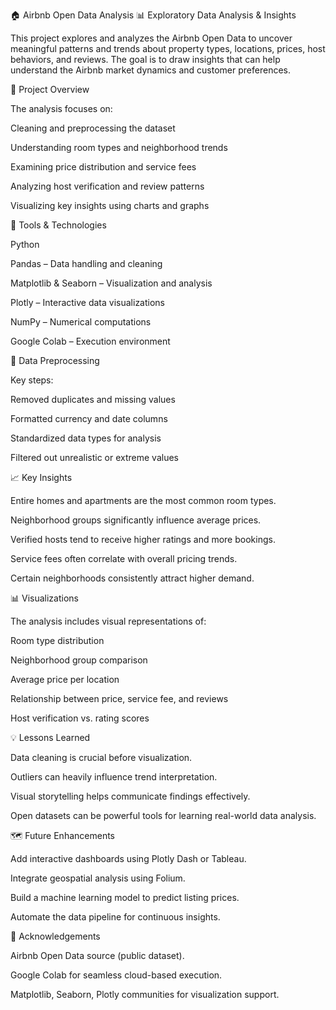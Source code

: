 🏠 Airbnb Open Data Analysis
📊 Exploratory Data Analysis & Insights

This project explores and analyzes the Airbnb Open Data to uncover meaningful patterns and trends about property types, locations, prices, host behaviors, and reviews. The goal is to draw insights that can help understand the Airbnb market dynamics and customer preferences.

📘 Project Overview

The analysis focuses on:

Cleaning and preprocessing the dataset

Understanding room types and neighborhood trends

Examining price distribution and service fees

Analyzing host verification and review patterns

Visualizing key insights using charts and graphs

🧰 Tools & Technologies

Python

Pandas – Data handling and cleaning

Matplotlib & Seaborn – Visualization and analysis

Plotly – Interactive data visualizations

NumPy – Numerical computations

Google Colab – Execution environment

🧹 Data Preprocessing

Key steps:

Removed duplicates and missing values

Formatted currency and date columns

Standardized data types for analysis

Filtered out unrealistic or extreme values

📈 Key Insights

Entire homes and apartments are the most common room types.

Neighborhood groups significantly influence average prices.

Verified hosts tend to receive higher ratings and more bookings.

Service fees often correlate with overall pricing trends.

Certain neighborhoods consistently attract higher demand.

📊 Visualizations

The analysis includes visual representations of:

Room type distribution

Neighborhood group comparison

Average price per location

Relationship between price, service fee, and reviews

Host verification vs. rating scores

💡 Lessons Learned

Data cleaning is crucial before visualization.

Outliers can heavily influence trend interpretation.

Visual storytelling helps communicate findings effectively.

Open datasets can be powerful tools for learning real-world data analysis.

🗺️ Future Enhancements

Add interactive dashboards using Plotly Dash or Tableau.

Integrate geospatial analysis using Folium.

Build a machine learning model to predict listing prices.

Automate the data pipeline for continuous insights.

🙏 Acknowledgements

Airbnb Open Data source (public dataset).

Google Colab for seamless cloud-based execution.

Matplotlib, Seaborn, Plotly communities for visualization support.
